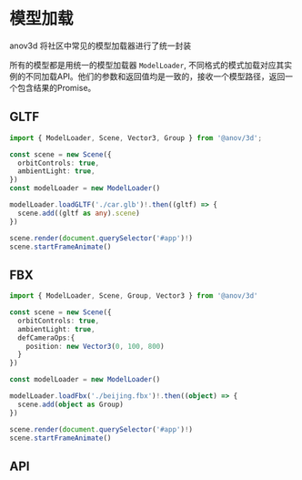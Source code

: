 <script setup>
  import Model from './code/Model.vue'
</script>
# 模型加载

anov3d 将社区中常见的模型加载器进行了统一封装

所有的模型都是用统一的模型加载器 `ModelLoader`, 不同格式的模式加载对应其实例的不同加载API。他们的参数和返回值均是一致的，接收一个模型路径，返回一个包含结果的Promise。

## GLTF

```ts
import { ModelLoader, Scene, Vector3, Group } from '@anov/3d';

const scene = new Scene({
  orbitControls: true,
  ambientLight: true,
})
const modelLoader = new ModelLoader()

modelLoader.loadGLTF('./car.glb')!.then((gltf) => {
  scene.add((gltf as any).scene)
})

scene.render(document.querySelector('#app')!)
scene.startFrameAnimate()
```

<Model type = 'gltf'/>

## FBX

```ts
import { ModelLoader, Scene, Group, Vector3 } from '@anov/3d'

const scene = new Scene({
  orbitControls: true,
  ambientLight: true,
  defCameraOps:{
    position: new Vector3(0, 100, 800)
  }
})

const modelLoader = new ModelLoader()

modelLoader.loadFbx('./beijing.fbx')!.then((object) => {
  scene.add(object as Group)
})

scene.render(document.querySelector('#app')!)
scene.startFrameAnimate()
```
<Model type = 'fbx'/>

## API